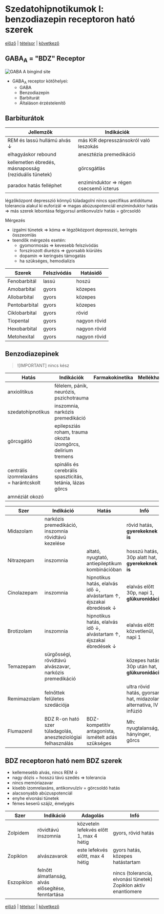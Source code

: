 # Szedatohipnotikumok I: benzodiazepin receptoron ható szerek

[előző](link) | [tételsor](0.%20Tételsor.md) | [következő](6.%20Szedatohipnotikumok%20II.%20egyéb%20szerek,%20insomnia%20kezelés%20irányelvei.md)

## GABA<sub>A</sub> = "BDZ" Receptor

![GABA <sub>A</sub> bingind site](assets/5%20GABA%20binding%20site.png)

- GABA<sub>A</sub> receptor kötőhelyei:
  - GABA
  - Benzodiazepin
  - Barbiturát
  - Általáson érzéstelenítő

## Barbiturátok

Jellemzők | Indikációk
--- | ---
REM és lassú hullámú alvás ↓ | más KIR depresszánsokról való leszokás
elhagyáskor rebound | anesztézia premedikáció
kellemetlen ébredés, másnaposság<br> (reziduális tünetek) | görcsgátlás
paradox hatás felléphet | enziminduktor ⇒ régen csecsemő icterus
légzőközpont depresszió
könnyű túladagolni
nincs specifikus antidótuma
tolerancia alakul ki
euforizál ⇒ magas abúzuspotenciál
enziminduktor hatás ⇒ más szerek lebontása felgyorsul
antikonvulzív hatás = görcsoldó

Mérgezés

- izgalmi tünetek ⇒ kóma ⇒ légzőközpont depresszió, keringés összeomlás
- teendők mérgezés esetén:
  - gyomormosás ⇒ kevesebb felszívódás
  - forszírozott diurézis ⇒ gyorsabb kiürülés
  - dopamin ⇒ keringsés támogatás
  - ha szükséges, hemodialízis

Szerek | Felszívódás | Hatásidő
--- | --- | ---
Fenobarbitál | lassú | hoszú
Amobarbital | gyors | közepes
Allobarbital | gyors | közepes
Pentobarbital | gyors | közepes
Ciklobarbital | gyors | rövid
Tiopental | gyors | nagyon rövid
Hexobarbital | gyors | nagyon rövid
Metohexital | gyors | nagyon rövid

## Benzodiazepinek

> ![IMPORTANT]
> nincs kész

Hatás | Indikációk | Farmakokinetika | Mellékhatások | Kontraindikációk
--- | --- | --- | --- | ---
anxiolitikus | félelem, pánik, neurózis, pszichotrauma
szedatohipnotikus | inszomnia, narkózis premedikáció
görcsgátló | epilepsziás roham, trauma okozta izomgörcs, delirium tremens
centrális izomrelaxáns<br> = harántcskolt | spinális és cerebrális spaszticitás, tetánia, lázas görcs
amnéziát okozó |

Szer | Indikáció | Hatás | Infó
--- | --- | --- | ---
Midazolam | narkózis premedikáció, inszomnia rövidtávú kezelése || rövid hatás, **gyerekeknek is**
Nitrazepam | inszomnia | altató, nyugtató, antiepileptikum kombinációban | hosszú hatás, 30p alatt hat, **gyerekeknek is**
Cinolazepam | inszomnia | hipnotikus hatás, elalvás idő ↓, alvástartam ↑, éjszakai ébredések ↓ | elalvás előtt 30p, napi 1, **glükuronidáció**
Brotizolam | inszomnia | hipnotikus hatás, elalvás idő ↓, alvástartam ↑, éjszakai ébredések ↓ | elalvás előtt közvetlenül, napi 1
Temazepam | sürgősségi, rövidtávú alvászavar, narkózis premedikáció || közepes hatás, 30p után hat, **glükuronidáció**
Remimazolam | felnőttek felületes szedációja || ultra rövid hatás, gyorsan hat, midazolam alternatíva, IV infúzió
Flumazenil | BDZ R-on ható szer túladagolás, aneszteziológiai felhasználás | BDZ-kompetitív antagonista, ismételt adás szükséges | Mh: nyugtalanság, hányinger, görcs

## BDZ receptoron ható nem BDZ szerek

- kellemesebb alvás, nincs REM ↓
- nagy dózis + hosszú távú szedés ⇒ tolerancia
- nincs memóriazavar
- kisebb izomrelaxáns, antikonvulzív = görcsoldó hatás
- alacsonyabb abúzuspotenciál
- enyhe elvonási tünetek
- fémes keserű szájíz, émelygés

Szer | Indikáció | Adagolás | Infó
--- | --- | --- | ---
Zolpidem | rövidtávú inszomnia | közveteln lefekvés előtt 1, max 4 hétig | gyors, rövid hatás
Zopiklon | alvászavarok | este lefekvés előtt, max 4 hétig | gyors hatás, közepes hatástartam
Eszopiklon | felnőtt álmatlanság, <br>alvás elősegítése, fenntartása || nincs (tolerancia, elvonási tünetek) Zopiklon aktív enantiomere

[előző](link) | [tételsor](0.%20Tételsor.md) | [következő](6.%20Szedatohipnotikumok%20II.%20egyéb%20szerek,%20insomnia%20kezelés%20irányelvei.md)
